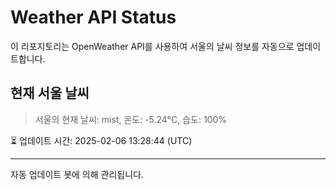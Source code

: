
# Weather API Status

이 리포지토리는 OpenWeather API를 사용하여 서울의 날씨 정보를 자동으로 업데이트합니다.

## 현재 서울 날씨
> 서울의 현재 날씨: mist, 온도: -5.24°C, 습도: 100%

⏳ 업데이트 시간: 2025-02-06 13:28:44 (UTC)

---
자동 업데이트 봇에 의해 관리됩니다.
